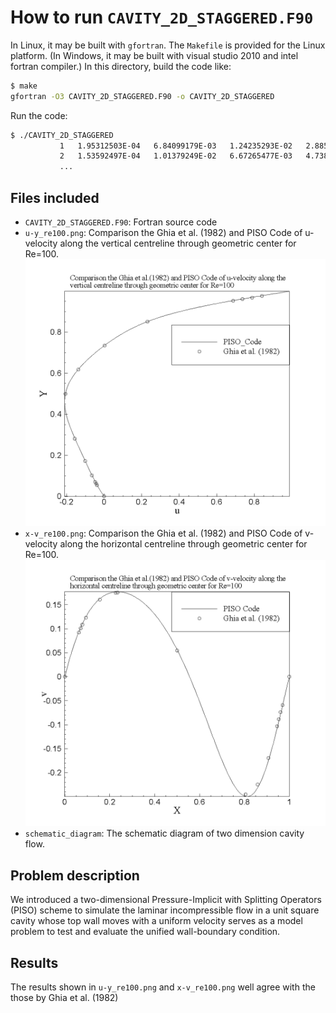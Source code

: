 # How to run `CAVITY_2D_STAGGERED.F90`

In Linux, it may be built with `gfortran`.  The `Makefile` is provided
for the Linux platform.  (In Windows, it may be built with visual studio
2010 and intel fortran compiler.)  In this directory, build the code
like:

```bash
$ make
gfortran -O3 CAVITY_2D_STAGGERED.F90 -o CAVITY_2D_STAGGERED
```

Run the code:

```bash
$ ./CAVITY_2D_STAGGERED
           1   1.95312503E-04   6.84099179E-03   1.24235293E-02   2.88521945E-02
           2   1.53592497E-04   1.01379249E-02   6.67265477E-03   4.73801903E-02
           ...
```

## Files included

* `CAVITY_2D_STAGGERED.F90`: Fortran source code
* `u-y_re100.png`: Comparison the Ghia et al. (1982) and PISO Code of
  u-velocity along the vertical centreline through geometric center for
  Re=100.  ![u-y RE=100](u-y_re100.png)
* `x-v_re100.png`: Comparison the Ghia et al. (1982) and PISO Code of
  v-velocity along the horizontal centreline through geometric center
  for Re=100.  ![x-v RE=100](x-v_re100.png)
* `schematic_diagram`: The schematic diagram of two dimension cavity
  flow.

## Problem description

We introduced a two-dimensional Pressure-Implicit with Splitting
Operators (PISO) scheme to simulate the laminar incompressible flow in a
unit square cavity whose top wall moves with a uniform velocity serves
as a model problem to test and evaluate the unified wall-boundary
condition.

## Results

The results shown in `u-y_re100.png` and `x-v_re100.png` well agree with
the those by Ghia et al. (1982)
